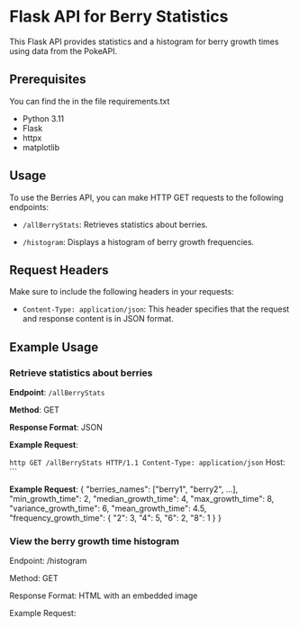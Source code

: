 # Flask API for Berry Statistics

This Flask API provides statistics and a histogram for berry growth times using data from the PokeAPI.
## Prerequisites
You can find the in the file requirements.txt
- Python 3.11
- Flask 
- httpx 
- matplotlib 


## Usage

To use the Berries API, you can make HTTP GET requests to the following endpoints:

- `/allBerryStats`: Retrieves statistics about berries.

- `/histogram`: Displays a histogram of berry growth frequencies.

## Request Headers

Make sure to include the following headers in your requests:

- `Content-Type: application/json`: This header specifies that the request and response content is in JSON format.

## Example Usage

### Retrieve statistics about berries

**Endpoint**: `/allBerryStats`

**Method**: GET

**Response Format**: JSON

**Example Request**:

`http
GET /allBerryStats HTTP/1.1
Content-Type: application/json`
Host: <your-api-host>```

**Example Request**:
{
  "berries_names": ["berry1", "berry2", ...],
  "min_growth_time": 2,
  "median_growth_time": 4,
  "max_growth_time": 8,
  "variance_growth_time": 6,
  "mean_growth_time": 4.5,
  "frequency_growth_time": {
    "2": 3,
    "4": 5,
    "6": 2,
    "8": 1
  }
}

### View the berry growth time histogram
Endpoint: /histogram

Method: GET

Response Format: HTML with an embedded image

Example Request: